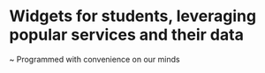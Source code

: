 # Widgets for students, leveraging popular services and their data

~ Programmed with convenience on our minds
